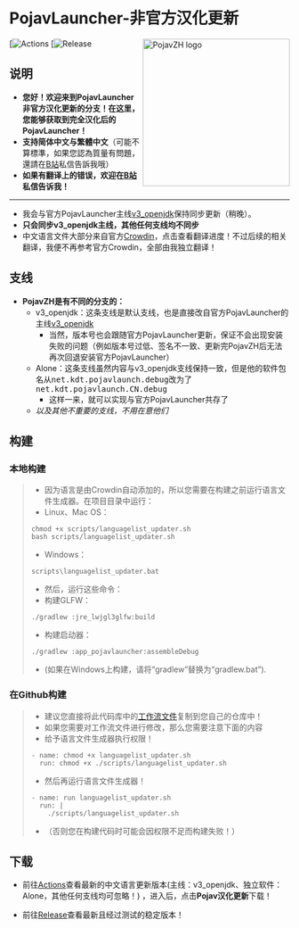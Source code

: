 # PojavLauncher-非官方汉化更新
<img src="https://github.com/HopiHopy/PojavZH/blob/v3_openjdk/PojavZH.png" align="right" width="264" height="264" alt="PojavZH logo">

[![Actions](https://github.com/HopiHopy/PojavZH/actions)
[![Release]([https://github.com/HopiHopy/PojavZH/actions](https://github.com/HopiHopy/PojavZH/releases))

## 说明
* **您好！欢迎来到PojavLauncher非官方汉化更新的分支！在这里，您能够获取到完全汉化后的PojavLauncher！**  
* **支持简体中文与繁體中文**（可能不算標準，如果您認為質量有問題，還請在[B站](https://space.bilibili.com/2008204513)私信告訴我哦）  
* **如果有翻译上的错误，欢迎在[B站](https://space.bilibili.com/2008204513)私信告诉我！**
***
* 我会与官方PojavLauncher主线[v3_openjdk](https://github.com/PojavLauncherTeam/PojavLauncher/tree/v3_openjdk)保持同步更新（稍晚）。  
* **只会同步v3_openjdk主线，其他任何支线均不同步**  
* 中文语言文件大部分来自官方[Crowdin](https://crowdin.com/project/pojavlauncher/zh-ZH)，点击查看翻译进度！不过后续的相关翻译，我便不再参考官方Crowdin，全部由我独立翻译！ 
## 支线
* **PojavZH是有不同的分支的：**  
  - v3_openjdk：这条支线是默认支线，也是直接改自官方PojavLauncher的主线[v3_openjdk](https://github.com/PojavLauncherTeam/PojavLauncher/tree/v3_openjdk)
    - 当然，版本号也会跟随官方PojavLauncher更新，保证不会出现安装失败的问题（例如版本号过低、签名不一致、更新完PojavZH后无法再次回退安装官方PojavLauncher）
  - Alone：这条支线虽然内容与v3_openjdk支线保持一致，但是他的软件包名从<kbd>net.kdt.pojavlaunch.debug</kbd>改为了<kbd>net.kdt.pojavlaunch.CN.debug</kbd>  
    - 这样一来，就可以实现与官方PojavLauncher共存了
  - _以及其他不重要的支线，不用在意他们_

## 构建
### 本地构建
> * 因为语言是由Crowdin自动添加的，所以您需要在构建之前运行语言文件生成器。在项目目录中运行：  
> * Linux、Mac OS：  
> ```
> chmod +x scripts/languagelist_updater.sh
> bash scripts/languagelist_updater.sh
> ```
> * Windows：  
> ```
> scripts\languagelist_updater.bat
> ```
> * 然后，运行这些命令：
> * 构建GLFW：  
> ```
> ./gradlew :jre_lwjgl3glfw:build
> ```       
> * 构建启动器：  
> ```
> ./gradlew :app_pojavlauncher:assembleDebug
> ```
> * (如果在Windows上构建，请将“gradlew”替换为“gradlew.bat”).
### 在Github构建
> * 建议您直接将此代码库中的[工作流文件](https://github.com/HopiHopy/PojavZH/blob/v3_openjdk/.github/workflows/android.yml)复制到您自己的仓库中！  
> * 如果您需要对工作流文件进行修改，那么您需要注意下面的内容
> * 给予语言文件生成器执行权限！
> ```
> - name: chmod +x languagelist_updater.sh
>   run: chmod +x ./scripts/languagelist_updater.sh
> ```
> * 然后再运行语言文件生成器！
> ```
> - name: run languagelist_updater.sh
>   run: |
>     ./scripts/languagelist_updater.sh
> ```
> * （否则您在构建代码时可能会因权限不足而构建失败！）

## 下载
- 前往[Actions](https://github.com/HopiHopy/PojavZH/actions)查看最新的中文语言更新版本(主线：v3_openjdk、独立软件：Alone，其他任何支线均可忽略！)
，进入后，点击**Pojav汉化更新**下载！

- 前往[Release](https://github.com/HopiHopy/PojavZH/releases)查看最新且经过测试的稳定版本！
